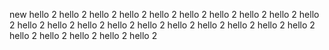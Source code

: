 new
hello 2
hello 2
hello 2
hello 2
hello 2
hello 2
hello 2
hello 2
hello 2
hello 2
hello 2
hello 2
hello 2
hello 2
hello 2
hello 2
hello 2
hello 2
hello 2
hello 2
hello 2
hello 2
hello 2
hello 2
hello 2
